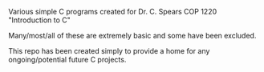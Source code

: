Various simple C programs created for Dr. C. Spears COP 1220 "Introduction to C"

Many/most/all of these are extremely basic and some have been excluded. 

This repo has been created simply to provide a home for any ongoing/potential future C projects.
